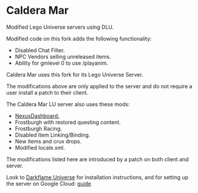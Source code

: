 # Caldera Mar
Modified Lego Universe servers using DLU.

Modified code on this fork adds the following functionality:

- Disabled Chat Filter.
- NPC Vendors selling unreleased items.
- Ability for gmlevel 0 to use /playanim.

Caldera Mar uses this fork for its Lego Universe Server.

The modifications above are only applied to the server and do not require a user install a patch to their client.

The Caldera Mar LU server also uses these mods:

- [NexusDashboard.](https://github.com/DarkflameUniverse/NexusDashboard)
- Frostburgh with restored questing content.
- Frostburgh Racing.
- Disabled Item Linking/Binding.
- New items and crux drops.
- Modified locale.xml.

The modifications listed here are introduced by a patch on both client and server.

Look to [Darkflame Universe](https://github.com/DarkflameUniverse/DarkflameServer) for installation instructions, and for setting up the server on Google Cloud: [guide](https://github.com/MasterEric/awesome-lego-universe/blob/master/server-setup/google-cloud-setup.md)
